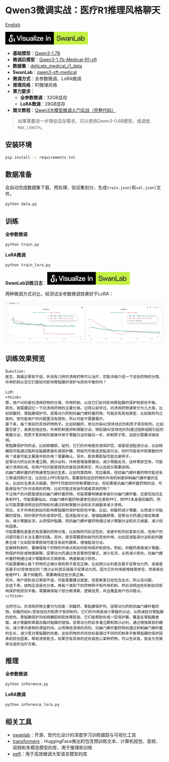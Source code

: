 # Qwen3微调实战：医疗R1推理风格聊天 

[English](README_EN.md)

[![](https://raw.githubusercontent.com/SwanHubX/assets/main/badge1.svg)](https://swanlab.cn/@ZeyiLin/qwen3-sft-medical/overview)

- **基础模型**：[Qwen3-1.7B](https://modelscope.cn/models/Qwen/Qwen3-1.7B/summary)
- **微调后模型**：[Qwen3-1.7b-Medical-R1-sft](https://modelscope.cn/models/testUser/Qwen3-1.7b-Medical-R1-sft/summary)
- **数据集**：[delicate_medical_r1_data](https://modelscope.cn/datasets/krisfu/delicate_medical_r1_data)
- **SwanLab**：[qwen3-sft-medical](https://swanlab.cn/@ZeyiLin/qwen3-sft-medical/runs/agps0dkifth5l1xytcdyk/chart)
- **微调方式**：全参数微调、LoRA微调
- **推理风格**：R1推理风格
- **算力要求**：
  - **全参数微调**：32GB显存
  - **LoRA微调**：28GB显存
- **图文教程**：[Qwen3大模型微调入门实战（完整代码）](https://zhuanlan.zhihu.com/p/1903848838214705484)

> 如果需要进一步降低显存需求，可以使用Qwen3-0.6B模型，或调低`MAX_LENGTH`。

## 安装环境

```bash
pip install -r requirements.txt
```

## 数据准备

会自动完成数据集下载、预处理、验证集划分，生成`train.jsonl`和`val.jsonl`文件。

```bash
python data.py
```

## 训练

**全参数微调**
```bash
python train.py
```

**LoRA微调**
```bash
python train_lora.py
```

**SwanLab训练日志**：[![](https://raw.githubusercontent.com/SwanHubX/assets/main/badge1.svg)](https://swanlab.cn/@ZeyiLin/qwen3-sft-medical/overview)

两种微调方式对比，经测试全参数微调效果好于LoRA：

![](./readme_images/charts.png)


## 训练效果预览

```
Question: 
医生，我最近胃部不适，听说有几种抗溃疡药物可以治疗，您能详细介绍一下这些药物的分类、作用机制以及它们是如何影响胃黏膜的保护与损伤平衡的吗？

LLM:
<think>
嗯，用户问的是抗溃疡药物的分类、作用机制，以及它们如何影响胃黏膜的保护和损伤平衡。
首先，我需要回忆一下抗溃疡药物的主要分类。记得以前学过，抗溃疡药物通常分为几大类，比如抑酸药、胃黏膜保护剂、促胃动力药和抗幽门螺杆菌药物。可能还有其他类型，比如吸附剂之类的，但可能用户的问题里没有提到，所以可能不需要展开。
接下来，每个类别的具体药物例子。比如抑酸药，常见的有H2受体拮抗剂和质子泵抑制剂。比如雷尼替丁、奥美拉唑这些。作用机制是抑制胃酸分泌，特别是H2受体拮抗剂通过阻断组胺引起的胃酸分泌，而质子泵抑制剂直接作用于胃酸分泌的最后一步，抑制质子泵。这部分需要详细说明。
胃黏膜保护剂的话，比如硫糖铝、铋剂，它们的作用是形成保护层，或者促进黏液分泌，比如硫糖铝可能通过黏附在黏膜表面形成保护膜，而铋剂可能促进黏液分泌，同时可能有中和胃酸的作用？或者可能主要是中和作用？需要确认。另外，胶体果胶铋可能也是例子。
促胃动力药比如多潘立酮、西沙必利，作用是增强胃蠕动，减少胃酸反流，这样胃排空快，可能减少溃疡形成。但用户的问题里提到的是促进胃排空，所以这部分需要说明。
抗幽门螺杆菌的药物通常包括抗生素，比如阿莫西林、克拉霉素，但抗幽门螺杆菌药物可能还有三联或四联疗法，比如加上PPI和铋剂。需要提到这些药物的作用机制是抑制幽门螺杆菌的生长，比如抗生素杀灭细菌，而PPI可能同时抑制胃酸分泌，但如果是抗幽门螺杆菌药物的话，可能是指专门针对该病的药物，比如可能还有铋剂或者其他药物？
不过用户的问题里提到抗幽门螺杆菌药物，可能需要明确是单独针对幽门螺杆菌，还是包括抗生素和PPI。可能需要指出，抗幽门螺杆菌药物通常包括抗生素和PPI，而PPI本身是抑酸药。所以可能需要说明这些药物如何通过抑制胃酸分泌和杀灭细菌来减少溃疡。
然后，关于作用机制如何影响胃黏膜的保护和损伤平衡。比如，抑酸药减少胃酸，从而减少对黏膜的侵蚀，同时保护剂形成保护层，促进黏液分泌，增强黏膜屏障。促胃动力药通过增加胃蠕动，减少胃酸反流，从而保护黏膜。而抗幽门螺杆菌药物通过减少胃酸分泌和杀灭细菌，减少损伤因素。
可能需要检查是否有遗漏的药物分类，比如吸附剂如活性炭，或者中和剂如氢氧化铝，但用户的问题可能只关注主要的四类。另外，是否需要提到铋剂的其他作用，比如促进黏液分泌和前列腺素合成？比如胶体果胶铋可能含有前列腺素，增强黏液分泌。
在解释机制时，要确保每个药物的作用点和如何影响保护和损伤。例如，抑酸药直接减少胃酸，而保护剂形成物理屏障。促胃动力药通过改变胃排空模式，减少反流，从而减少损伤。抗幽门螺杆菌药物通过减少胃酸和杀灭病原体，两者都减少损伤。
可能需要确认每个药物的正确分类和例子是否正确，比如西沙必利是否属于促胃动力药，或者是否属于H2受体拮抗剂？西沙必利其实是属于促胃动力药，因为它的作用是增强胃排空。而奥美拉唑是PPI，属于抑酸药。需要确保这些分类正确。
另外，用户提到自己胃部不适，可能需要建议就医，但答案里已经包含这点，所以没问题。
总结下来，结构应该是先分类，再每个类别下的药物例子和作用机制，然后说明这些机制如何影响保护和损伤平衡。需要确保每个部分都清晰，逻辑连贯，并且覆盖用户的问题点。
</think> 

当然可以。抗溃疡药物主要分为四类：抑酸药、胃黏膜保护剂、促胃动力药和抗幽门螺杆菌药物。抑酸药如H₂受体拮抗剂和质子泵抑制剂，它们的作用是减少胃酸的分泌，从而减轻对胃黏膜的损伤。胃黏膜保护剂如硫糖铝和胶体果胶铋，它们能帮助形成一层保护膜，覆盖在胃黏膜表面，减少胃酸和胃蛋白酶对黏膜的侵蚀。促胃动力药如多潘立酮和西沙必利，通过增强胃部的蠕动，减少胃内食物的滞留时间，从而降低溃疡的风险。抗幽门螺杆菌药物则通过抑制幽门螺杆菌的生长，减少其对胃黏膜的伤害。这些药物的共同目标是通过不同的机制来平衡胃黏膜的保护因素和损伤因素，帮助溃疡愈合。如果您有具体的症状或担心某种药物，可以告诉我，我会为您推荐合适的治疗方案。
```

## 推理

**全参数微调**
```bash
python inference.py
```

**LoRA微调**
```bash
python inference_lora.py
```

## 相关工具

- [swanlab](https://github.com/SwanHubX/SwanLab)：开源、现代化设计的深度学习训练跟踪与可视化工具
- [transformers](https://github.com/huggingface/transformers)：HuggingFace推出的包含预训练文本、计算机视觉、音频、视频和多模态模型的库，用于推理和训练
- [peft](https://github.com/huggingface/peft)：用于高效微调大型语言模型的库